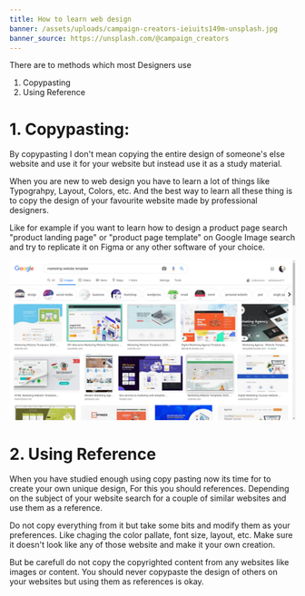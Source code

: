 ```yaml
---
title: How to learn web design
banner: /assets/uploads/campaign-creators-ieiuits149m-unsplash.jpg
banner_source: https://unsplash.com/@campaign_creators
---
```

There are to methods which most Designers use

1. Copypasting
2. Using Reference

# **1. Copypasting:**

By copypasting I don't mean copying the entire design of someone's else website and use it for your website but instead use it as a study material.

When you are new to web design you have to learn a lot of things like Typograhpy, Layout, Colors, etc. And the best way to learn all these thing is to copy the design of your favourite website made by professional designers.

Like for example if you want to learn how to design a product page search "product landing page" or "product page template" on Google Image search and try to replicate it on Figma or any other software of your choice.

![Picture of google image search](/assets/uploads/screenshot_2021-03-31_14-41-25.png "Templates for marketing site")

# **2. Using Reference**

When you have studied enough using copy pasting now its time for to create your own unique design, For this you should references. Depending on the subject of your website search for a couple of similar websites and use them as a reference.

Do not copy everything from it but take some bits and modify them as your preferences. Like chaging the color pallate, font size, layout, etc. Make sure it doesn't look like any of those website and make it your own creation.

But be carefull do not copy the copyrighted content from any websites like images or content. You should never copypaste the design of others on your websites but using them as references is okay.